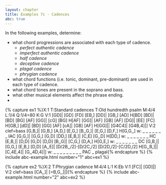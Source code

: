 ```yaml
---
layout: chapter
title: Examples 7c - Cadences
abc: true
---
```


In the following examples, determine:
- what chord progressions are associated with each type of cadence.
    - *perfect authentic cadence*
    - *imperfect authentic cadence*
    - *half cadence*
    - *deceptive cadence*
    - *plagal cadence*
    - *phrygian cadence*
- what chord functions (i.e. tonic, dominant, pre-dominant) are used in each type of cadence.
- what chord tones are present in the soprano and bass.
- what other musical elements affect the phrase ending.
- 
{% capture ex1 %}X:1
T:Standard cadences
T:Old hundredth psalm
M:4/4
L:1/4
Q:1/4=80
K:G
V:1
[GD]| [GD] [FD] [EB,] [DD]| [GB,] [AD] H[BD]
[BD]| [BD] [BG] [AF] [GG]| [cG] [BG] H[AF]
[GG]| [AF] [GB] [AF] [DG]| [EE] [FC] H[GB,]
[dD]| [BD] [GG] [AF] [cA]| [GB] [AF] H[GG]|| [G4C4]| [G4B,4]|]
V:2 clef=bass
[G,B,]| [G,B,] [A,D,] [E,G,] [B,,G,]| [E,G,] [D,F,] H[G,G,,]
w: _ _ _ _ _ _ _ IAC
[G,G,]| [G,G,] [G,D] [DD,] [E,B,]| [C,E] [G,,D] H[DD,]
w:  _ _ _ _ _ _ _ HC
[E,B,]| [D,D] [G,D] [D,D] [B,,G]| [C,G,] [D,A,] H[G,E,]
w: _ _ _ _ _ _ _ DC
[G,B,]| [G,G,] [E,B,] [D,D] [A,,E]| [D/2B,,/2]-[D/2C,/2] [D/2D,/2]-[C/2D,/2] H[G,,B,]|| [C,4E,4]| [G,,4D,4]|]
w: _ _ _ _ _ _ _ _ _ PAC _ plagal{% endcapture %}
{% include abc-example.html number="1" abc=ex1 %}

{% capture ex2 %}X:2
T:Phrygian cadence
M:4/4
L:1
K:Eb
V:1
[FC]| [GD]|]
V:2 clef=bass
[CA,,]| [=B,G,,]|]{% endcapture %}
{% include abc-example.html number="2" abc=ex2 %}